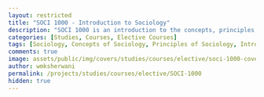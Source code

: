 ```yaml
---
layout: restricted
title: "SOCI 1000 - Introduction to Sociology"
description: "SOCI 1000 is an introduction to the concepts, principles, and topics of Sociology. This course is a prerequisite to most departmental courses."
categories: [Studies, Courses, Elective Courses]
tags: [Sociology, Concepts of Sociology, Principles of Sociology, Introduction to Sociology]
comments: true
image: assets/public/img/covers/studies/courses/elective/soci-1000-cover.png
author: wmksherwani
permalink: /projects/studies/courses/elective/SOCI-1000
hidden: true
---
```

